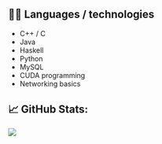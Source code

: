## 👩‍💻 Languages / technologies
- C++ / C
- Java
- Haskell
- Python
- MySQL
- CUDA programming
- Networking basics

## 📈 GitHub Stats:
![](https://github-readme-stats.vercel.app/api?username=HluBiic&show_icons=true&count_private=true&hide=prs&theme=radical)



<!--
**HluBiic/HluBiic** is a ✨ _special_ ✨ repository because its `README.md` (this file) appears on your GitHub profile.

Here are some ideas to get you started:

- 🔭 I’m currently working on ...
- 🌱 I’m currently learning ...
- 👯 I’m looking to collaborate on ...
- 🤔 I’m looking for help with ...
- 💬 Ask me about ...
- 📫 How to reach me: ...
- 😄 Pronouns: ...
- ⚡ Fun fact: ...

## Languages

- ![Python](https://img.shields.io/badge/Python-3776AB?style=flat&logo=python&logoColor=white)
- ![C++](https://img.shields.io/badge/C%2B%2B-00599C?style=flat&logo=c%2B%2B&logoColor=white)
- ![Java](https://img.shields.io/badge/Java-007396?style=flat&logo=java&logoColor=white)


-->
